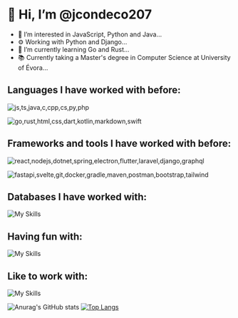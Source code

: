 # 👋 Hi, I’m @jcondeco207
- 👀 I’m interested in JavaScript, Python and Java...
- ⚙️ Working with Python and Django...
- 🌱 I’m currently learning Go and Rust...
- 📚 Currently taking a Master's degree in Computer Science at University of Évora...

## Languages I have worked with before:
![js,ts,java,c,cpp,cs,py,php](https://skillicons.dev/icons?i=js,ts,java,c,cpp,cs,py,php) 


![go,rust,html,css,dart,kotlin,markdown,swift](https://skillicons.dev/icons?i=go,rust,html,css,dart,kotlin,markdown,swift)

## Frameworks and tools I have worked with before:
![react,nodejs,dotnet,spring,electron,flutter,laravel,django,graphql](https://skillicons.dev/icons?i=react,nodejs,dotnet,spring,electron,flutter,laravel,django,graphql)

![fastapi,svelte,git,docker,gradle,maven,postman,bootstrap,tailwind](https://skillicons.dev/icons?i=fastapi,svelte,git,docker,gradle,maven,postman,bootstrap,tailwind)

## Databases I have worked with:
![My Skills](https://skillicons.dev/icons?i=postgres,mysql,mongodb,redis)

## Having fun with:
![My Skills](https://skillicons.dev/icons?i=raspberrypi,arduino)

## Like to work with:

![My Skills](https://skillicons.dev/icons?i=apple,ubuntu)

![Anurag's GitHub stats](https://github-readme-stats-sigma-five.vercel.app/api?username=jcondeco207&count_private=true&show_icons=true&theme=tokyonight)
[![Top Langs](https://github-readme-stats.vercel.app/api/top-langs/?username=jcondeco207&layout=compact&count_private=true&theme=tokyonight&langs_count=8)](https://github.com/anuraghazra/github-readme-stats)

<!--[![Top Langs](https://github-readme-stats.vercel.app/api/top-langs/?username=jcondeco207&count_private=true&layout=compact&theme=tokyonight)](https://github.com/anuraghazra/github-readme-stats)-->

<!---
jcondeco207/jcondeco207 is a ✨ special ✨ repository because its `README.md` (this file) appears on your GitHub profile.
You can click the Preview link to take a look at your changes.
--->

